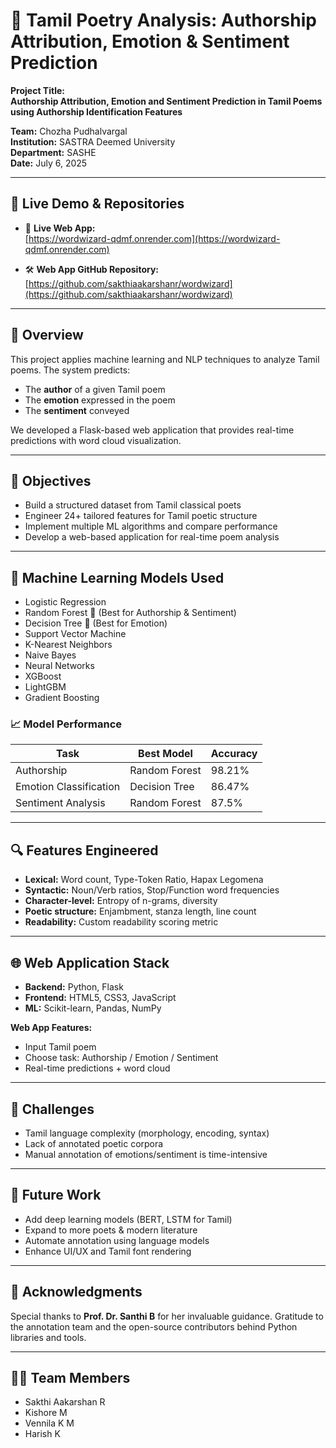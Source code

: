 # 📝 Tamil Poetry Analysis: Authorship Attribution, Emotion & Sentiment Prediction

**Project Title:**  
**Authorship Attribution, Emotion and Sentiment Prediction in Tamil Poems using Authorship Identification Features**  

**Team:** Chozha Pudhalvargal  
**Institution:** SASTRA Deemed University  
**Department:** SASHE  
**Date:** July 6, 2025

---

## 🔗 Live Demo & Repositories

- 🚀 **Live Web App:**  
  [https://wordwizard-qdmf.onrender.com](https://wordwizard-qdmf.onrender.com)

- 🛠️ **Web App GitHub Repository:**  
  [https://github.com/sakthiaakarshanr/wordwizard](https://github.com/sakthiaakarshanr/wordwizard)

---

## 📌 Overview

This project applies machine learning and NLP techniques to analyze Tamil poems. The system predicts:

- The **author** of a given Tamil poem  
- The **emotion** expressed in the poem  
- The **sentiment** conveyed  

We developed a Flask-based web application that provides real-time predictions with word cloud visualization.

---

## 🎯 Objectives

- Build a structured dataset from Tamil classical poets  
- Engineer 24+ tailored features for Tamil poetic structure  
- Implement multiple ML algorithms and compare performance  
- Develop a web-based application for real-time poem analysis  

---

## 🧠 Machine Learning Models Used

- Logistic Regression  
- Random Forest 🌟 (Best for Authorship & Sentiment)  
- Decision Tree 🌟 (Best for Emotion)  
- Support Vector Machine  
- K-Nearest Neighbors  
- Naive Bayes  
- Neural Networks  
- XGBoost  
- LightGBM  
- Gradient Boosting  

### 📈 Model Performance

| Task                  | Best Model       | Accuracy |
|-----------------------|------------------|----------|
| Authorship            | Random Forest    | 98.21%   |
| Emotion Classification| Decision Tree    | 86.47%   |
| Sentiment Analysis    | Random Forest    | 87.5%    |

---

## 🔍 Features Engineered

- **Lexical:** Word count, Type-Token Ratio, Hapax Legomena  
- **Syntactic:** Noun/Verb ratios, Stop/Function word frequencies  
- **Character-level:** Entropy of n-grams, diversity  
- **Poetic structure:** Enjambment, stanza length, line count  
- **Readability:** Custom readability scoring metric  

---

## 🌐 Web Application Stack

- **Backend:** Python, Flask  
- **Frontend:** HTML5, CSS3, JavaScript  
- **ML:** Scikit-learn, Pandas, NumPy  

**Web App Features:**

- Input Tamil poem  
- Choose task: Authorship / Emotion / Sentiment  
- Real-time predictions + word cloud  

---

## 🚧 Challenges

- Tamil language complexity (morphology, encoding, syntax)  
- Lack of annotated poetic corpora  
- Manual annotation of emotions/sentiment is time-intensive  

---

## 🚀 Future Work

- Add deep learning models (BERT, LSTM for Tamil)  
- Expand to more poets & modern literature  
- Automate annotation using language models  
- Enhance UI/UX and Tamil font rendering  

---

## 🙏 Acknowledgments

Special thanks to **Prof. Dr. Santhi B** for her invaluable guidance. Gratitude to the annotation team and the open-source contributors behind Python libraries and tools.

---

## 👨‍💻 Team Members

- Sakthi Aakarshan R  
- Kishore M  
- Vennila K M  
- Harish K  